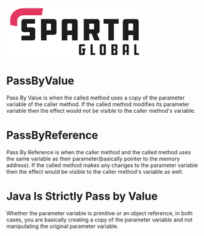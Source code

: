 ![Sparta](/Assets/Git_Hub/SPARTALOGO.png)
# PassByValue
Pass By Value is when the called method uses a copy of the parameter variable of the caller method. If the called method modifies its parameter variable then the effect would not be visible to the caller method's variable.

# PassByReference

Pass By Reference is when the caller method and the called method uses the same variable as their parameter(basically pointer to the memory address). If the called method makes any changes to the parameter variable then the effect would be visible to the caller method's variable as well.

# Java Is Strictly Pass by Value

Whether the parameter variable is primitive or an object reference, in both cases, you are basically creating a copy of the parameter variable and not manipulating the original parameter variable.
